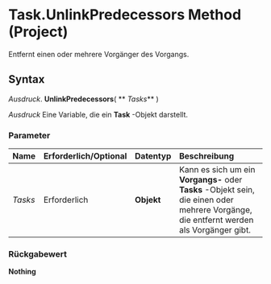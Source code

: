 
# Task.UnlinkPredecessors Method (Project)

Entfernt einen oder mehrere Vorgänger des Vorgangs.


## Syntax

 _Ausdruck_. **UnlinkPredecessors**( ** _Tasks_** )

 _Ausdruck_ Eine Variable, die ein **Task** -Objekt darstellt.


### Parameter



|**Name**|**Erforderlich/Optional**|**Datentyp**|**Beschreibung**|
|:-----|:-----|:-----|:-----|
| _Tasks_|Erforderlich|**Objekt**|Kann es sich um ein **Vorgangs-** oder **Tasks** -Objekt sein, die einen oder mehrere Vorgänge, die entfernt werden als Vorgänger gibt.|

### Rückgabewert

 **Nothing**

